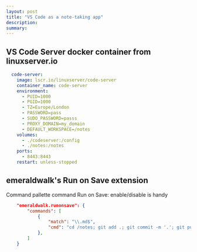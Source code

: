 ```yaml
---
layout: post
title: "VS Code as a note-taking app"
description: 
summary: 
---
```


## VS Code Server docker container from linuxserver.io



```yaml
  code-server:
    image: lscr.io/linuxserver/code-server
    container_name: code-server
    environment:
      - PUID=1000
      - PGID=1000
      - TZ=Europe/London
      - PASSWORD=pass
      - SUDO_PASSWORD=passs
      - PROXY_DOMAIN=my_domain
      - DEFAULT_WORKSPACE=/notes
    volumes:
      - ./codeserver:/config
      - ./notes:/notes
    ports:
      - 8443:8443
    restart: unless-stopped
```

## emeraldwalk's Run on Save extension

Command pallette command Run on Save: enable/disable is handy

```json
    "emeraldwalk.runonsave": {
        "commands": [
            {
                "match": "\\.md$",
                "cmd": "cd /notes; git add .; git commit -m '.'; git push origin main"
            },
        ]
    }
```

